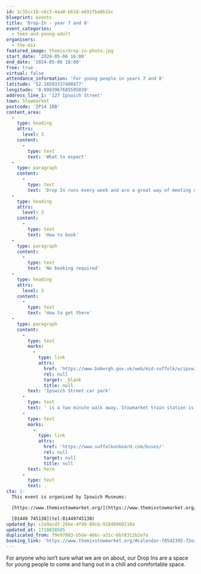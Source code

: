 ```yaml
---
id: 1c35cc18-c6c3-4aa0-b618-e691fba0b1bc
blueprint: events
title: 'Drop-In - year 7 and 8'
event_categories:
  - teen-and-young-adult
organisers:
  - the-mix
featured_image: themix/drop-in-photo.jpg
start_date: '2024-05-06 16:00'
end_date: '2024-05-06 18:00'
free: true
virtual: false
attendance_information: 'For young people in years 7 and 8'
latitude: '52.18593337408477'
longitude: '0.9993967685595039'
address_line_1: '127 Ipswich Street'
town: Stowmarket
postcode: 'IP14 1BB'
content_area:
  -
    type: heading
    attrs:
      level: 3
    content:
      -
        type: text
        text: 'What to expect'
  -
    type: paragraph
    content:
      -
        type: text
        text: 'Drop In runs every week and are a great way of meeting new friends and finding new passions.'
  -
    type: heading
    attrs:
      level: 3
    content:
      -
        type: text
        text: 'How to book'
  -
    type: paragraph
    content:
      -
        type: text
        text: 'No booking required'
  -
    type: heading
    attrs:
      level: 3
    content:
      -
        type: text
        text: 'How to get there'
  -
    type: paragraph
    content:
      -
        type: text
        marks:
          -
            type: link
            attrs:
              href: 'https://www.babergh.gov.uk/web/mid-suffolk/w/ipswich-street-car-park-1'
              rel: null
              target: _blank
              title: null
        text: 'Ipswich Street car park'
      -
        type: text
        text: ' is a two minute walk away. Stowmarket train station is a ten minute walk away. The nearest bus stop is one minute walk away, see the latest bus timetables '
      -
        type: text
        marks:
          -
            type: link
            attrs:
              href: 'https://www.suffolkonboard.com/buses/'
              rel: null
              target: null
              title: null
        text: here
      -
        type: text
        text: .
cta: |-
  This event is organised by Ipswich Museums:

  [https://www.themixstowmarket.org/](https://www.themixstowmarket.org/) 

  [01449 745130](tel:01449745130)
updated_by: c2a9acd7-26be-4f49-89cb-918d0960210a
updated_at: 1710838505
duplicated_from: f9e97883-b5de-466c-a31c-6b78312b2e7a
booking_link: 'https://www.themixstowmarket.org/#calendar-f0542395-72ea-4bf6-8c39-c82dfc414127-event-lsnckzq1-1714402800'
---
```

For anyone who isn’t sure what we are on about, our Drop Ins are a space for young people to come and hang out in a chill and comfortable space.